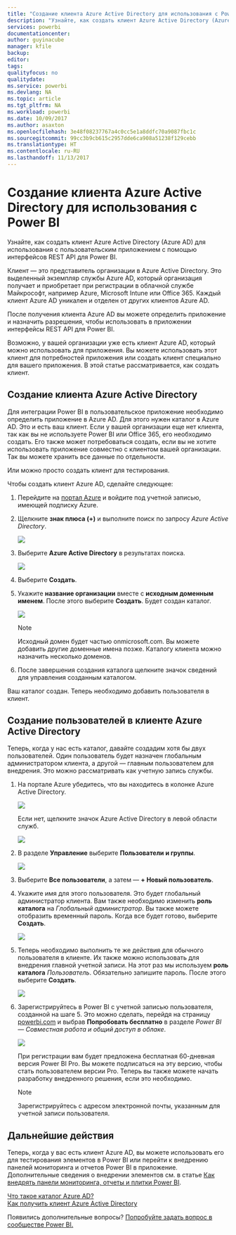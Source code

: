 ```yaml
---
title: "Создание клиента Azure Active Directory для использования с Power BI"
description: "Узнайте, как создать клиент Azure Active Directory (Azure AD) для использования с пользовательским приложением с помощью интерфейсов REST API для Power BI."
services: powerbi
documentationcenter: 
author: guyinacube
manager: kfile
backup: 
editor: 
tags: 
qualityfocus: no
qualitydate: 
ms.service: powerbi
ms.devlang: NA
ms.topic: article
ms.tgt_pltfrm: NA
ms.workload: powerbi
ms.date: 10/09/2017
ms.author: asaxton
ms.openlocfilehash: 3e48f08237767a4c0cc5e1a8ddfc70a9087fbc1c
ms.sourcegitcommit: 99cc3b9cb615c2957dde6ca908a51238f129cebb
ms.translationtype: HT
ms.contentlocale: ru-RU
ms.lasthandoff: 11/13/2017
---
```

# <a name="create-an-azure-active-directory-tenant-to-use-with-power-bi"></a>Создание клиента Azure Active Directory для использования с Power BI
Узнайте, как создать клиент Azure Active Directory (Azure AD) для использования с пользовательским приложением с помощью интерфейсов REST API для Power BI.

Клиент — это представитель организации в Azure Active Directory. Это выделенный экземпляр службы Azure AD, который организация получает и приобретает при регистрации в облачной службе Майкрософт, например Azure, Microsoft Intune или Office 365. Каждый клиент Azure AD уникален и отделен от других клиентов Azure AD.

После получения клиента Azure AD вы можете определить приложение и назначить разрешения, чтобы использовать в приложении интерфейсы REST API для Power BI.

Возможно, у вашей организации уже есть клиент Azure AD, который можно использовать для приложения. Вы можете использовать этот клиент для потребностей приложения или создать клиент специально для вашего приложения. В этой статье рассматривается, как создать клиент.

## <a name="create-an-azure-active-directory-tenant"></a>Создание клиента Azure Active Directory
Для интеграции Power BI в пользовательское приложение необходимо определить приложение в Azure AD. Для этого нужен каталог в Azure AD. Это и есть ваш клиент. Если у вашей организации еще нет клиента, так как вы не используете Power BI или Office 365, его необходимо создать. Его также может потребоваться создать, если вы не хотите использовать приложение совместно с клиентом вашей организации. Так вы можете хранить все данные по отдельности.

Или можно просто создать клиент для тестирования.

Чтобы создать клиент Azure AD, сделайте следующее:

1. Перейдите на [портал Azure](https://portal.azure.com) и войдите под учетной записью, имеющей подписку Azure.
2. Щелкните **знак плюса (+)** и выполните поиск по запросу *Azure Active Directory*.
   
    ![](media/create-an-azure-active-directory-tenant/new-directory.png)
3. Выберите **Azure Active Directory** в результатах поиска.
   
    ![](media/create-an-azure-active-directory-tenant/new-directory2.png)
4. Выберите **Создать**.
5. Укажите **название организации** вместе с **исходным доменным именем**. После этого выберите **Создать**. Будет создан каталог.
   
    ![](media/create-an-azure-active-directory-tenant/organization-and-domain.png)
   
   > [!NOTE]
   > Исходный домен будет частью onmicrosoft.com. Вы можете добавить другие доменные имена позже. Каталогу клиента можно назначить несколько доменов.
   > 
   > 
6. После завершения создания каталога щелкните значок сведений для управления созданным каталогом.

Ваш каталог создан. Теперь необходимо добавить пользователя в клиент.

## <a name="create-some-users-in-your-azure-active-directory-tenant"></a>Создание пользователей в клиенте Azure Active Directory
Теперь, когда у нас есть каталог, давайте создадим хотя бы двух пользователей. Один пользователь будет назначен глобальным администратором клиента, а другой — главным пользователем для внедрения. Это можно рассматривать как учетную запись службы.

1. На портале Azure убедитесь, что вы находитесь в колонке Azure Active Directory.
   
    ![](media/create-an-azure-active-directory-tenant/aad-flyout.png)
   
    Если нет, щелкните значок Azure Active Directory в левой области служб.
   
    ![](media/create-an-azure-active-directory-tenant/aad-service.png)
2. В разделе **Управление** выберите **Пользователи и группы**.
   
    ![](media/create-an-azure-active-directory-tenant/users-and-groups.png)
3. Выберите **Все пользователи**, а затем — **+ Новый пользователь**.
4. Укажите имя для этого пользователя. Это будет глобальный администратор клиента. Вам также необходимо изменить **роль каталога** на *Глобальный администратор*. Вы также можете отобразить временный пароль. Когда все будет готово, выберите **Создать**.
   
    ![](media/create-an-azure-active-directory-tenant/global-admin.png)
5. Теперь необходимо выполнить те же действия для обычного пользователя в клиенте. Их также можно использовать для внедрения главной учетной записи. На этот раз мы используем **роль каталога** *Пользователь*. Обязательно запишите пароль. После этого выберите **Создать**.
   
    ![](media/create-an-azure-active-directory-tenant/pbiembed-user.png)
6. Зарегистрируйтесь в Power BI с учетной записью пользователя, созданной на шаге 5. Это можно сделать, перейдя на страницу [powerbi.com](https://powerbi.microsoft.com/get-started/) и выбрав **Попробовать бесплатно** в разделе *Power BI — Совместная работа и общий доступ в облаке*.
   
    ![](media/create-an-azure-active-directory-tenant/try-powerbi-free.png)
   
    При регистрации вам будет предложена бесплатная 60-дневная версия Power BI Pro. Вы можете подписаться на эту версию, чтобы стать пользователем версии Pro. Теперь вы также можете начать разработку внедренного решения, если это необходимо.
   
   > [!NOTE]
   > Зарегистрируйтесь с адресом электронной почты, указанным для учетной записи пользователя.
   > 
   > 

## <a name="next-steps"></a>Дальнейшие действия
Теперь, когда у вас есть клиент Azure AD, вы можете использовать его для тестирования элементов в Power BI или перейти к внедрению панелей мониторинга и отчетов Power BI в приложение. Дополнительные сведения о внедрении элементов см. в статье [Как внедрять панели мониторинга, отчеты и плитки Power BI](embedding-content.md).

[Что такое каталог Azure AD?](https://docs.microsoft.com/azure/active-directory/active-directory-whatis)  
[Как получить клиент Azure Active Directory](https://docs.microsoft.com/azure/active-directory/develop/active-directory-howto-tenant)  

Появились дополнительные вопросы? [Попробуйте задать вопрос в сообществе Power BI.](http://community.powerbi.com/)

